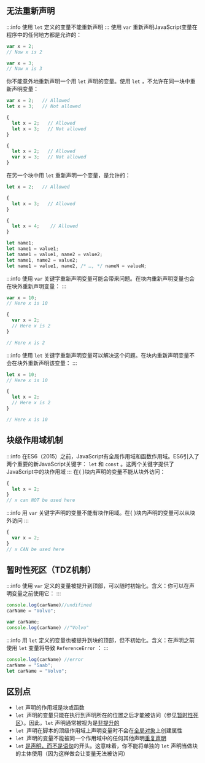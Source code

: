 
<a name="nRum3"></a>
## 无法重新声明

:::info
使用 `let` 定义的变量不能重新声明
:::
使用 `var` 重新声明JavaScript变量在程序中的任何地方都是允许的：
```javascript
var x = 2;
// Now x is 2

var x = 3;
// Now x is 3
```

你不能意外地重新声明一个用 `let` 声明的变量。使用 `let` ，不允许在同一块中重新声明变量：
```javascript
var x = 2;   // Allowed
let x = 3;   // Not allowed

{
  let x = 2;   // Allowed
  let x = 3;   // Not allowed
}

{
  let x = 2;   // Allowed
  var x = 3;   // Not allowed
}
```

在另一个块中用 `let` 重新声明一个变量，是允许的：
```javascript
let x = 2;   // Allowed

{
  let x = 3;   // Allowed
}

{
  let x = 4;    // Allowed
}

```

```javascript
let name1;
let name1 = value1;
let name1 = value1, name2 = value2;
let name1, name2 = value2;
let name1 = value1, name2, /* …, */ nameN = valueN;

```

:::info
使用 `var` 关键字重新声明变量可能会带来问题。在块内重新声明变量也会在块外重新声明变量：
:::
```javascript
var x = 10;
// Here x is 10

{
  var x = 2;
  // Here x is 2
}

// Here x is 2
```

:::info
使用 `let` 关键字重新声明变量可以解决这个问题。在块内重新声明变量不会在块外重新声明该变量：
:::
```javascript
let x = 10;
// Here x is 10

{
  let x = 2;
  // Here x is 2
}

// Here x is 10
```

<a name="kRu6v"></a>
## 块级作用域机制

:::info
在ES6（2015）之前，JavaScript有全局作用域和函数作用域。ES6引入了两个重要的新JavaScript关键字： `let` 和 `const` 。这两个关键字提供了JavaScript中的块作用域
:::
在{ }块内声明的变量不能从块外访问：
```javascript
{
  let x = 2;
}
// x can NOT be used here
```

:::info
用 `var` 关键字声明的变量不能有块作用域。在{ }块内声明的变量可以从块外访问
:::
```javascript
{
  var x = 2;
}
// x CAN be used here
```

<a name="K2pUC"></a>
## 暂时性死区（TDZ机制）

:::info
使用 `var` 定义的变量被提升到顶部，可以随时初始化。含义：你可以在声明变量之前使用它：
:::
```javascript
console.log(carName)//undifined
carName = "Volvo";

var carName;
console.log(carName) //"Volvo"
```

:::info
用 `let` 定义的变量也被提升到块的顶部，但不初始化。含义：在声明之前使用 `let` 变量将导致 `ReferenceError` ：
:::
```javascript
console.log(carName) //error
carName = "Saab";
let carName = "Volvo";
```

<a name="afHYz"></a>
## 区别点

- `let` 声明的作用域是块或函数
- `let `声明的变量只能在执行到声明所在的位置之后才能被访问（参见[暂时性死区](https://developer.mozilla.org/zh-CN/docs/Web/JavaScript/Reference/Statements/let#%E6%9A%82%E6%97%B6%E6%80%A7%E6%AD%BB%E5%8C%BA)）。因此，`let` 声明通常被视为是[非提升的](https://developer.mozilla.org/zh-CN/docs/Glossary/Hoisting)
- `let `声明在脚本的顶级作用域上声明变量时不会在[全局对象](https://developer.mozilla.org/zh-CN/docs/Web/JavaScript/Reference/Global_Objects/globalThis)上创建属性
- `let `声明的变量不能被同一个作用域中的任何其他声明[重复声明](https://developer.mozilla.org/zh-CN/docs/Web/JavaScript/Reference/Statements/let#%E9%87%8D%E5%A4%8D%E5%A3%B0%E6%98%8E)
- `let` [是声明，而不是语句](https://developer.mozilla.org/zh-CN/docs/Web/JavaScript/Reference/Statements#%E8%AF%AD%E5%8F%A5%E5%92%8C%E5%A3%B0%E6%98%8E%E7%9A%84%E5%8C%BA%E5%88%AB)的开头。这意味着，你不能将单独的 `let` 声明当做块的主体使用（因为这样做会让变量无法被访问）
